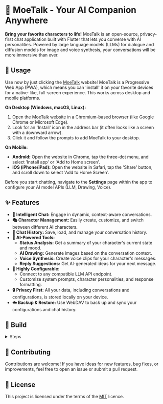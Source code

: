 # 💖 MoeTalk - Your AI Companion Anywhere

**Bring your favorite characters to life!** MoeTalk is an open-source, privacy-first chat application built with Flutter that lets you converse with AI personalities. Powered by large language models (LLMs) for dialogue and diffusion models for image and voice synthesis, your conversations will be more immersive than ever.

## 📱 Usage

Use now by just clicking the [MoeTalk](https://talk.shinnpuru.online) website! MoeTalk is a Progressive Web App (PWA), which means you can 'install' it on your favorite devices for a native-like, full-screen experience. This works across desktop and mobile platforms.

**On Desktop (Windows, macOS, Linux):**
1. Open the [MoeTalk website](https://talk.shinnpuru.online) in a Chromium-based browser (like Google Chrome or Microsoft Edge).
2. Look for an 'Install' icon in the address bar (it often looks like a screen with a downward arrow).
3. Click it and follow the prompts to add MoeTalk to your desktop.

**On Mobile:**
- **Android:** Open the website in Chrome, tap the three-dot menu, and select 'Install app' or 'Add to Home screen'.
- **iOS (iPhone/iPad):** Open the website in Safari, tap the 'Share' button, and scroll down to select 'Add to Home Screen'.

Before you start chatting, navigate to the **Settings** page within the app to configure your AI model APIs (LLM, Drawing, Voice).

## ✨ Features

- **🤖 Intelligent Chat:** Engage in dynamic, context-aware conversations.
- **🎭 Character Management:** Easily create, customize, and switch between different AI characters.
- **💾 Chat History:** Save, load, and manage your conversation history.
- **🎨 AI-Powered Tools:**
    - **Status Analysis:** Get a summary of your character's current state and mood.
    - **AI Drawing:** Generate images based on the conversation context.
    - **Voice Synthesis:** Create voice clips for your character's messages.
    - **Reply Suggestions:** Get AI-generated ideas for your next message.
- **🔧 Highly Configurable:**
    - Connect to any compatible LLM API endpoint.
    - Customize system prompts, character personalities, and response formatting.
- **🔒 Privacy First:** All your data, including conversations and configurations, is stored locally on your device.
- **☁️ Backup & Restore:** Use WebDAV to back up and sync your configurations and chat history.

## 🚀 Build
<details>
<summary>Steps</summary>

1.  **Clone the repository:**
    ```sh
    git clone https://github.com/shinnpuru/MoeTalk.git
    cd MoeTalk
    ```

2.  **Install dependencies:**
    ```sh
    flutter pub get
    ```

3.  **Run the app:**
    ```sh
    flutter run web
    ```

4.  **Host the app:**

    ```sh
    flutter build web
    docker build -t MoeTalk .
    docker run -d -p 80:80 MoeTalk
    ```

</details>

## 🤝 Contributing

Contributions are welcome! If you have ideas for new features, bug fixes, or improvements, feel free to open an issue or submit a pull request.

## 📄 License

This project is licensed under the terms of the [MIT](LICENSE) licence.